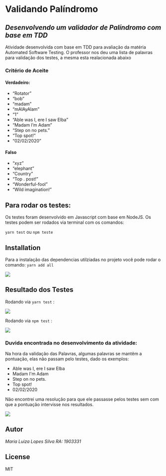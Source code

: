 # Validando Palíndromo
## _Desenvolvendo um validador de Palíndromo com base em TDD_


Atividade desenvolvida com base em TDD para avaliação da matéria Automated Software Testing.
O professor nos deu uma lista de palavras para validação dos testes, a mesma esta realacionada abaixo
### Critério de Aceite
#### Verdadeiro:
- “Rotator”
- “bob”
- “madam”
- “mAlAyAlam”
- “1”
- “Able was I, ere I saw Elba”
- “Madam I’m Adam”
- “Step on no pets.”
- “Top spot!”
- “02/02/2020”
#### Falso
- “xyz”
- “elephant”
- “Country”
- “Top . post!”
- “Wonderful-fool”
- “Wild imagination!”
## Para rodar os testes:
Os testes foram desenvolvido em Javascript com base em NodeJS. Os testes podem ser rodados via terminal com os comandos:

 ` yarn test ` ou `npm teste `

## Installation

Para a instalação das dependencias utilziadas no projeto você pode rodar o comando:
`yarn add all`

![](https://github.com/MaluDev/Atividade_UnidadeTDD/blob/master/images/Install_Dependecies.png?raw=true)


## Resultado dos Testes

Rodando via `yarn test` :

![](https://github.com/MaluDev/Atividade_UnidadeTDD/blob/master/images/Tests_YarnTest.png?raw=true)

Rodando via `npm test` :

![](https://github.com/MaluDev/Atividade_UnidadeTDD/blob/master/images/Tests_NpmTest.png?raw=true)

### Duvida encontrada no desenvolvimento da atividade:
Na hora da validação das Palavras, algumas palavras se mantêm a pontuação, elas não passam pelo testes, dado os exemplos:
- Able was I, ere I saw Elba
- Madam I'm Adam
- Step on no pets.
- Top spot!
- 02/02/2020

Não encontrei uma resolução para que ele passasse pelos testes sem com que a pontuação intervisse nos resultados.

![](https://github.com/MaluDev/Atividade_UnidadeTDD/blob/master/Error_Pontua%C3%A7%C3%A3o.png?raw=true)


## Autor 
_Maria Luiza Lopes Silva_
_RA: 1903331_

## License

MIT
